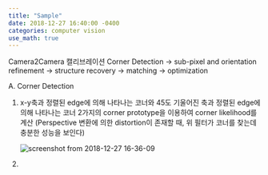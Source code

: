 ```yaml
---
title: "Sample"
date: 2018-12-27 16:40:00 -0400
categories: computer vision
use_math: true
---
```

Camera2Camera 캘리브레이션
Corner Detection -> sub-pixel and orientation refinement -> structure recovery -> matching -> optimization

A. Corner Detection
  1) x-y축과 정렬된 edge에 의해 나타나는 코너와 45도 기울어진 축과 정렬된 edge에 의해 나타나는 코너 2가지의 corner prototype을 이용하여 corner likelihood를 계산
     (Perspective 변환에 의한 distortion이 존재할 때, 위 필터가 코너를 찾는데 충분한 성능을 보인다)
     
     ![screenshot from 2018-12-27 16-36-09](https://user-images.githubusercontent.com/17023023/50470867-ae743680-09f5-11e9-9b3c-95a74e74e1f7.png)
  2) 
